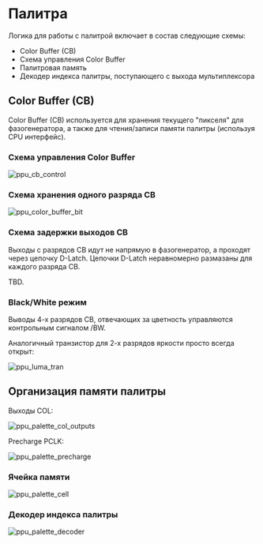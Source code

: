 # Палитра

Логика для работы с палитрой включает в состав следующие схемы:
- Color Buffer (CB)
- Схема управления Color Buffer
- Палитровая память
- Декодер индекса палитры, поступающего с выхода мультиплексора

## Color Buffer (CB)

Color Buffer (CB) используется для хранения текущего "пикселя" для фазогенератора, а также для чтения/записи памяти палитры (используя CPU интерфейс).

### Схема управления Color Buffer

![ppu_cb_control](/BreakingNESWiki/imgstore/ppu_cb_control.jpg)

### Схема хранения одного разряда CB

![ppu_color_buffer_bit](/BreakingNESWiki/imgstore/ppu_color_buffer_bit.jpg)

### Схема задержки выходов CB

Выходы с разрядов CB идут не напрямую в фазогенератор, а проходят через цепочку D-Latch. Цепочки D-Latch неравномерно размазаны для каждого разряда CB.

TBD.

### Black/White режим

Выводы 4-х разрядов CB, отвечающих за цветность управляются контрольным сигналом /BW.

Аналогичный транзистор для 2-х разрядов яркости просто всегда открыт:

![ppu_luma_tran](/BreakingNESWiki/imgstore/ppu_luma_tran.jpg)

## Организация памяти палитры

Выходы COL:

![ppu_palette_col_outputs](/BreakingNESWiki/imgstore/ppu_palette_col_outputs.jpg)

Precharge PCLK:

![ppu_palette_precharge](/BreakingNESWiki/imgstore/ppu_palette_precharge.jpg)

### Ячейка памяти

![ppu_palette_cell](/BreakingNESWiki/imgstore/ppu_palette_cell.jpg)

### Декодер индекса палитры

![ppu_palette_decoder](/BreakingNESWiki/imgstore/ppu_palette_decoder.jpg)
